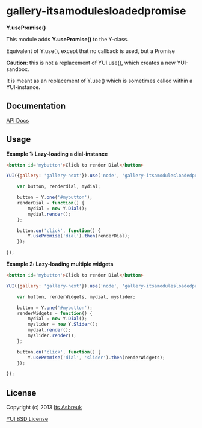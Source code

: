 gallery-itsamodulesloadedpromise
======================


<b>Y.usePromise()</b>


This module adds <b>Y.usePromise()</b> to the Y-class.


Equivalent of Y.use(), except that no callback is used, but a Promise


<b>Caution</b>: this is not a replacement of YUI.use(), which creates a new YUI-sandbox.

 It is meant as an replacement of Y.use() which is sometimes called within a YUI-instance.



Documentation
--------------
[API Docs](http://projects.itsasbreuk.nl/apidocs/classes/Y.html)

Usage
-----

<b>Example 1: Lazy-loading a dial-instance</b>
```html
<button id='mybutton'>Click to render Dial</button>
```
```js
YUI({gallery: 'gallery-next'}).use('node', 'gallery-itsamodulesloadedpromise', function(Y) {

    var button, renderdial, mydial;

    button = Y.one('#mybutton');
    renderDial = function() {
        mydial = new Y.Dial();
        mydial.render();
    };

    button.on('click', function() {
        Y.usePromise('dial').then(renderDial);
    });

});
```

<b>Example 2: Lazy-loading multiple widgets</b>
```html
<button id='mybutton'>Click to render Dial</button>
```
```js
YUI({gallery: 'gallery-next'}).use('node', 'gallery-itsamodulesloadedpromise', function(Y) {

    var button, renderWidgets, mydial, myslider;

    button = Y.one('#mybutton');
    renderWidgets = function() {
        mydial = new Y.Dial();
        myslider = new Y.Slider();
        mydial.render();
        myslider.render();
    };

    button.on('click', function() {
        Y.usePromise('dial', 'slider').then(renderWidgets);
    });

});
```

License
-------

Copyright (c) 2013 [Its Asbreuk](http://http://itsasbreuk.nl)

[YUI BSD License](http://developer.yahoo.com/yui/license.html)